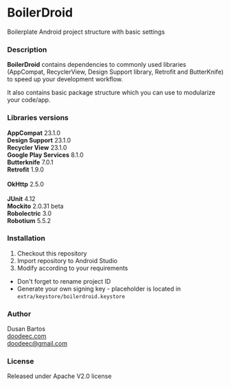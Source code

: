 # BoilerDroid
Boilerplate Android project structure with basic settings

### Description
**BoilerDroid** contains dependencies to commonly used libraries (AppCompat, RecyclerView,
Design Support library, Retrofit and ButterKnife) to speed up your development workflow.

It also contains basic package structure which you can use to modularize your code/app.

### Libraries versions
**AppCompat** 23.1.0<br/>
**Design Support** 23.1.0<br/>
**Recycler View** 23.1.0<br/>
**Google Play Services** 8.1.0<br/>
**Butterknife** 7.0.1<br/>
**Retrofit** 1.9.0<br/>
<br/>
**OkHttp** 2.5.0<br/>
<br/>
**JUnit** 4.12<br/>
**Mockito** 2.0.31 beta<br/>
**Robolectric** 3.0<br/>
**Robotium** 5.5.2<br/>

### Installation
1. Checkout this repository
2. Import repository to Android Studio
3. Modify according to your requirements


- Don't forget to rename project ID
- Generate your own signing key - placeholder is located in `extra/keystore/boilerdroid.keystore`

### Author
Dusan Bartos<br/>
[doodeec.com](http://doodeec.com)<br/>
[doodeec@gmail.com](mailto:doodeec@gmail.com)

### License
Released under Apache V2.0 license